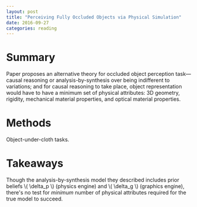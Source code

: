 ```yaml
---
layout: post
title: "Perceiving Fully Occluded Objects via Physical Simulation"
date: 2016-09-27
categories: reading
---
```


# Summary

Paper proposes an alternative theory for occluded object perception task—causal reasoning or analysis-by-synthesis over being indifferent to variations; and for causal reasoning to take place, object representation would have to have a minimum set of physical attributes: 3D geometry, rigidity, mechanical material properties, and optical material properties.

# Methods

Object-under-cloth tasks.

# Takeaways

Though the analysis-by-synthesis model they described includes prior beliefs \\( \delta_p \\) (physics engine) and \\( \delta_g \\) (graphics engine), there's no test for *minimum* number of physical attributes required for the true model to succeed.

